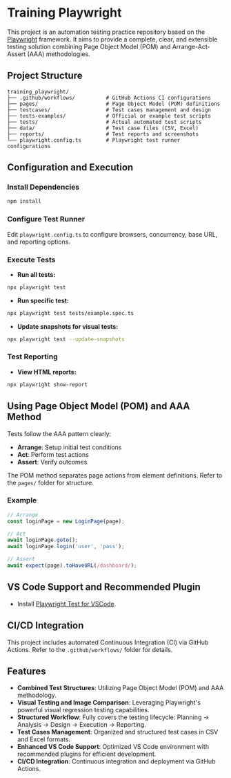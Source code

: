 # Training Playwright

This project is an automation testing practice repository based on the [Playwright](https://playwright.dev/) framework. It aims to provide a complete, clear, and extensible testing solution combining Page Object Model (POM) and Arrange-Act-Assert (AAA) methodologies.

## Project Structure

```
training_playwright/
├── .github/workflows/          # GitHub Actions CI configurations
├── pages/                      # Page Object Model (POM) definitions
├── testcases/                  # Test cases management and design
├── tests-examples/             # Official or example test scripts
├── tests/                      # Actual automated test scripts
├── data/                       # Test case files (CSV, Excel)
├── reports/                    # Test reports and screenshots
└── playwright.config.ts        # Playwright test runner configurations
```

## Configuration and Execution

### Install Dependencies

```bash
npm install
```

### Configure Test Runner

Edit `playwright.config.ts` to configure browsers, concurrency, base URL, and reporting options.

### Execute Tests

- **Run all tests:**

```bash
npx playwright test
```

- **Run specific test:**

```bash
npx playwright test tests/example.spec.ts
```

- **Update snapshots for visual tests:**

```bash
npx playwright test --update-snapshots
```

### Test Reporting

- **View HTML reports:**

```bash
npx playwright show-report
```

## Using Page Object Model (POM) and AAA Method

Tests follow the AAA pattern clearly:

- **Arrange**: Setup initial test conditions
- **Act**: Perform test actions
- **Assert**: Verify outcomes

The POM method separates page actions from element definitions. Refer to the `pages/` folder for structure.

### Example

```typescript
// Arrange
const loginPage = new LoginPage(page);

// Act
await loginPage.goto();
await loginPage.login('user', 'pass');

// Assert
await expect(page).toHaveURL(/dashboard/);
```

## VS Code Support and Recommended Plugin

- Install [Playwright Test for VSCode](https://marketplace.visualstudio.com/items?itemName=ms-playwright.playwright).

## CI/CD Integration

This project includes automated Continuous Integration (CI) via GitHub Actions. Refer to the `.github/workflows/` folder for details.

## Features

- **Combined Test Structures**: Utilizing Page Object Model (POM) and AAA methodology.
- **Visual Testing and Image Comparison**: Leveraging Playwright's powerful visual regression testing capabilities.
- **Structured Workflow**: Fully covers the testing lifecycle: Planning → Analysis → Design → Execution → Reporting.
- **Test Cases Management**: Organized and structured test cases in CSV and Excel formats.
- **Enhanced VS Code Support**: Optimized VS Code environment with recommended plugins for efficient development.
- **CI/CD Integration**: Continuous integration and deployment via GitHub Actions.